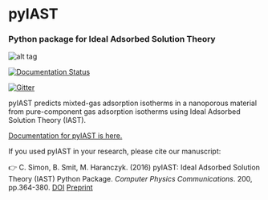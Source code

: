 # pyIAST
### Python package for Ideal Adsorbed Solution Theory

![alt tag](docs/pyIAST_logo.png)

[![Documentation Status](https://readthedocs.org/projects/pyiast/badge/?version=latest)](http://pyiast.readthedocs.org/en/latest/?badge=latest)

[![Gitter](https://badges.gitter.im/Join%20Chat.svg)](https://gitter.im/CorySimon/pyIAST?utm_source=badge&utm_medium=badge&utm_campaign=pr-badge)

pyIAST predicts mixted-gas adsorption isotherms in a nanoporous material from pure-component gas adsorption isotherms using Ideal Adsorbed Solution Theory (IAST).

[Documentation for pyIAST is here.](http://pyiast.readthedocs.org/en/latest/)

If you used pyIAST in your research, please cite our manuscript:

:point_right: C. Simon, B. Smit, M. Haranczyk. (2016) pyIAST: Ideal Adsorbed Solution Theory (IAST) Python Package. *Computer Physics Communications*. 200, pp.364-380. [DOI](http://dx.doi.org/doi:10.1016/j.cpc.2015.11.016) [Preprint](manuscript.pdf)
